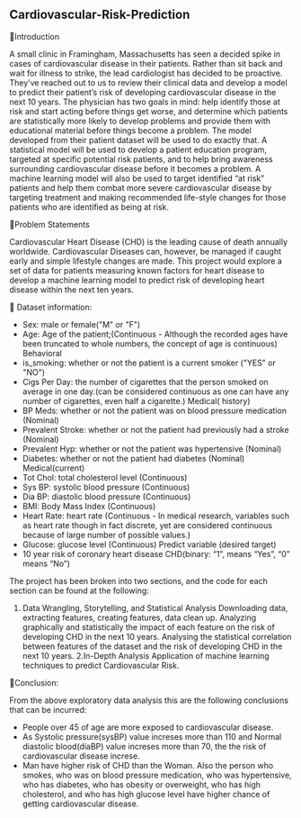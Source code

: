 ## Cardiovascular-Risk-Prediction
📖Introduction

A small clinic in Framingham, Massachusetts has seen a decided spike in cases of cardiovascular disease in their patients. Rather than sit back and wait for illness to strike, the lead cardiologist has decided to be proactive. They’ve reached out to us to review their clinical data and develop a model to predict their patient’s risk of developing cardiovascular disease in the next 10 years. The physician has two goals in mind: help identify those at risk and start acting before things get worse, and determine which patients are statistically more likely to develop problems and provide them with educational material before things become a problem. The model developed from their patient dataset will be used to do exactly that. A statistical model will be used to develop a patient education program, targeted at specific potential risk patients, and to help bring awareness surrounding cardiovascular disease before it becomes a problem. A machine learning model will also be used to target identified “at risk” patients and help them combat more severe cardiovascular disease by targeting treatment and making recommended life-style changes for those patients who are identified as being at risk.


📖Problem Statements

Cardiovascular Heart Disease (CHD) is the leading cause of death annually worldwide. Cardiovascular Diseases can, however, be managed if caught early and simple lifestyle changes are made. This project would explore a set of data for patients measuring known factors for heart disease to develop a machine learning model to predict risk of developing heart disease within the next ten years.

📖 Dataset information:
* Sex: male or female("M" or "F")
* Age: Age of the patient;(Continuous - Although the recorded ages have been truncated to whole numbers, the concept of age is continuous) Behavioral
* is_smoking: whether or not the patient is a current smoker ("YES" or "NO")
* Cigs Per Day: the number of cigarettes that the person smoked on average in one day.(can be considered continuous as one can have any number of cigarettes, even half a cigarette.) Medical( history)
* BP Meds: whether or not the patient was on blood pressure medication (Nominal)
* Prevalent Stroke: whether or not the patient had previously had a stroke (Nominal)
* Prevalent Hyp: whether or not the patient was hypertensive (Nominal)
* Diabetes: whether or not the patient had diabetes (Nominal) Medical(current)
* Tot Chol: total cholesterol level (Continuous)
* Sys BP: systolic blood pressure (Continuous)
* Dia BP: diastolic blood pressure (Continuous)
* BMI: Body Mass Index (Continuous)
* Heart Rate: heart rate (Continuous - In medical research, variables such as heart rate though in fact discrete, yet are considered continuous because of large number of possible values.)
* Glucose: glucose level (Continuous) Predict variable (desired target)
* 10 year risk of coronary heart disease CHD(binary: “1”, means “Yes”, “0” means “No”)

The project has been broken into two sections, and the code for each section can be found at the following:

1. Data Wrangling, Storytelling, and Statistical Analysis Downloading data, extracting features, creating features, data clean up. Analyzing graphically and statistically the impact of each feature on the risk of developing CHD in the next 10 years. Analysing the statistical correlation between features of the dataset and the risk of developing CHD in the next 10 years.
2.In-Depth Analysis Application of machine learning techniques to predict Cardiovascular Risk.

📖Conclusion:

From the above exploratory data analysis this are the following conclusions that can be incurred:
* People over 45 of age are more exposed to cardiovascular disease.
* As Systolic pressure(sysBP) value increses more than 110 and Normal diastolic blood(diaBP) value increses more than 70, the the risk of cardiovascular disease increse.
* Man have higher risk of CHD than the Woman. Also the person who smokes, who was on blood pressure medication, who was hypertensive, who has diabetes, who has obesity or overweight, who has high cholesterol, and who has high glucose level have higher chance of getting cardiovascular disease.
